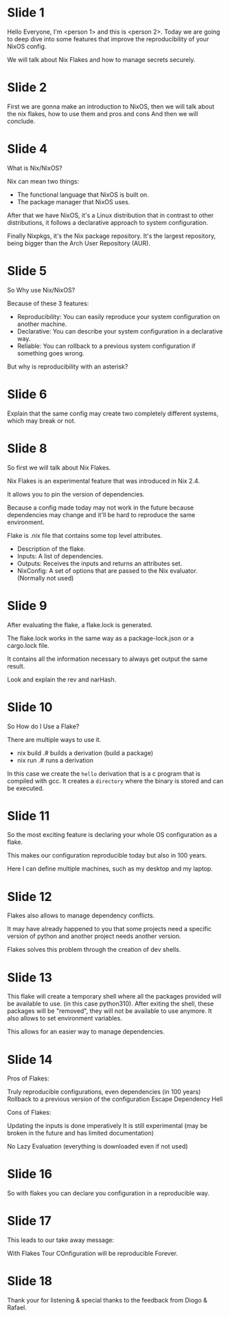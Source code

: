# Slide 1

Hello Everyone, I'm <person 1> and this is <person 2>.
Today we are going to deep dive into some features that improve the reproducibility of your NixOS config.

We will talk about Nix Flakes and how to manage secrets securely.

# Slide 2

First we are gonna make an introduction to NixOS,
then we will talk about the nix flakes, how to use them and pros and cons
And then we will conclude.

# Slide 4

What is Nix/NixOS?

Nix can mean two things:

- The functional language that NixOS is built on.
- The package manager that NixOS uses.

After that we have NixOS, it's a Linux distribution that in contrast to other distributions,
it follows a declarative approach to system configuration.

Finally Nixpkgs, it's the Nix package repository. It's the largest repository,
being bigger than the Arch User Repository (AUR).

# Slide 5

So Why use Nix/NixOS?

Because of these 3 features:

- Reproducibility: You can easily reproduce your system configuration on another machine.
- Declarative: You can describe your system configuration in a declarative way.
- Reliable: You can rollback to a previous system configuration if something goes wrong.

But why is reproducibility with an asterisk?

# Slide 6

Explain that the same config may create two completely different systems, which may break or not.

# Slide 8

So first we will talk about Nix Flakes.

Nix Flakes is an experimental feature that was introduced in Nix 2.4.

It allows you to pin the version of dependencies.

Because a config made today may not work in the future because dependencies may change
and it'll be hard to reproduce the same environment.

Flake is .nix file that contains some top level attributes.

- Description of the flake.
- Inputs: A list of dependencies.
- Outputs: Receives the inputs and returns an attributes set.
- NixConfig: A set of options that are passed to the Nix evaluator. (Normally not used)

# Slide 9

After evaluating the flake, a flake.lock is generated.

The flake.lock works in the same way as a package-lock.json or a cargo.lock file.

It contains all the information necessary to always get output the same result.

Look and explain the rev and narHash.

# Slide 10

So How do I Use a Flake?

There are multiple ways to use it.

- nix build .#<name> builds a derivation (build a package)
- nix run .#<name> runs a derivation

In this case we create the `hello` derivation that is a c program that is compiled with gcc.
It creates a `directory` where the binary is stored and can be executed.

# Slide 11

So the most exciting feature is declaring your whole OS configuration as a flake.

This makes our configuration reproducible today but also in 100 years.

Here I can define multiple machines, such as my desktop and my laptop.

# Slide 12

Flakes also allows to manage dependency conflicts.

It may have already happened to you that some projects need a specific version of python and another project needs another version.

Flakes solves this problem through the creation of dev shells.

# Slide 13

This flake will create a temporary shell where all the packages provided will be available to use. (in this case python310).
After exiting the shell, these packages will be "removed", they will not be available to use anymore.
It also allows to set environment variables.

This allows for an easier way to manage dependencies.

# Slide 14

Pros of Flakes:

Truly reproducible configurations, even dependencies (in 100 years)
Rollback to a previous version of the configuration
Escape Dependency Hell


Cons of Flakes:

Updating the inputs is done imperatively
It is still experimental (may be broken in the future and has limited documentation)

No Lazy Evaluation (everything is downloaded even if not used)

# Slide 16

So with flakes you can declare you configuration in a reproducible way.

# Slide 17 

This leads to our take away message:

With Flakes Tour COnfiguration will be reproducible Forever.

# Slide 18

Thank your for listening & special thanks to the feedback from Diogo & Rafael.
